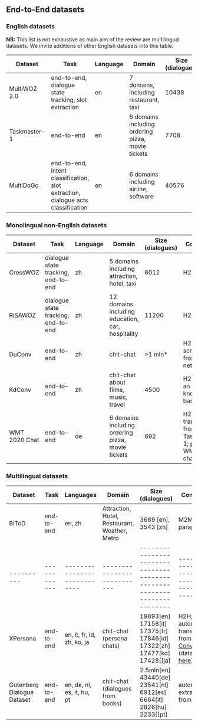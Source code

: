 ## End-to-End datasets

### English datasets

**NB:** This list is not exhaustive as main aim of the review are multilingual datasets.  We invite additions of other English datasets into this table.

| Dataset      | Task                                                                             | Language | Domain                                              | Size (dialogues) | Comments      | Paper | Dataset |
|--------------|----------------------------------------------------------------------------------|----------|-----------------------------------------------------|------------------|---------------|-------|---------|
| MultiWOZ 2.0    | end-to-end, dialogue state tracking, slot extraction                             | en       | 7 domains, including  restaurant, taxi              | 10438            | H2H           |  [Budzianowski et al.,  2018](https://arxiv.org/abs/1810.00278)    |    [Dataset](http://dialogue.mi.eng.cam.ac.uk/index.php/corpus/)     |
| Taskmaster-1 | end-to-end                                                                       | en       | 6 domains  including ordering pizza,  movie tickets | 7708             | Self-dialogue |   [Byrne et al., 2019](https://arxiv.org/abs/1909.05358)    |    [Dataset](https://research.google/tools/datasets/taskmaster-1/)     |
| MultiDoGo    | end-to-end, intent classification, slot extraction, dialogue acts classification | en       | 6 domains  including airline,  software             | 40576            | H2H           |   [Peskov et al., 2019](https://www.aclweb.org/anthology/D19-1460/)    |   [Dataset](https://github.com/awslabs/multi-domain-goal-oriented-dialogues-dataset)      |

### Monolingual non-English datasets

| Dataset       | Task                                  | Language | Domain                                             | Size (dialogues) | Comments                                                         | Paper | Dataset |
|---------------|---------------------------------------|----------|----------------------------------------------------|------------------|------------------------------------------------------------------|-------|---------|
| CrossWOZ      | dialogue state  tracking,  end-to-end | zh       | 5 domains  including attraction, hotel, taxi       | 6012             | H2H                                                              |    [Zhu et al., 2020](https://arxiv.org/abs/2002.11893)   |    [Dataset](https://github.com/thu-coai/CrossWOZ)     |
| RiSAWOZ       | dialogue state  tracking,  end-to-end | zh       | 12 domains including  education, car,  hospitality | 11200            | H2H                                                              |    [Quan et al., 2020](https://arxiv.org/abs/2010.08738)   |     [Dataset](https://github.com/terryqj0107/RiSAWOZ)    |
| DuConv        | end-to-end                            | zh       | chit-chat                                          | >1 mln*          | H2H;  web-scraped from social network                            |     [Wu et al., 2017](https://www.aclweb.org/anthology/P17-1046/)  |   [Dataset](https://github.com/MarkWuNLP/MultiTurnResponseSelection)      |
| KdConv        | end-to-end                            | zh       | chit-chat  about films, music,  travel             | 4500             | H2H; using an external  knowledge  base                          |   [Zhou et al., 2020](https://arxiv.org/abs/2004.04100)    |     [Dataset](https://github.com/thu-coai/KdConv)    |
| WMT 2020 Chat | end-to-end                            | de       | 6 domains including ordering pizza, movie tickets  | 692              | H2H; translated  from Taskmaster-1; part of WMT 2020  challenge; |  not available yet     |    [Dataset](http://www.statmt.org/wmt20/chat-task.html)     |


### Multilingual datasets

| Dataset  | Task       | Languages                  | Domain                    | Size (dialogues)                                                       | Comments                                           | Paper | Dataset |
|----------|------------|----------------------------|---------------------------|------------------------------------------------------------------------|----------------------------------------------------|-------|---------|
| BiToD | end-to-end | en, zh | Attraction, Hotel, Restaurant, Weather, Metro | 3689 [en], 3543 [zh] | M2M + paraphrase | [ Lin et al., 2021](https://arxiv.org/pdf/2106.02787.pdf)  |  [Dataset](https://github.com/HLTCHKUST/BiToD)  |
|----------|------------|----------------------------|---------------------------|------------------------------------------------------------------------|----------------------------------------------------|-------|---------|
| XPersona | end-to-end | en, it, fr, id, zh, ko, ja | chit-chat (persona chats) | 19893[en] 17158[it] 17375[fr] 17846[id] 17322[zh] 17477[ko] 17428[[ja] | H2H;  automatically translated  from [ConvAI2](https://arxiv.org/abs/1902.00098) (dataset [here](https://parl.ai/projects/convai2/)) |   [Lin et al., 2020](https://arxiv.org/abs/2003.07568)    |    [Dataset](https://github.com/HLTCHKUST/Xpersona)     |
| Gutenberg Dialogue Dataset | end-to-end | en, de, nl, es, it, hu, pt | chit-chat (dialogues from books) | 2.5mln[en] 43440[de] 23541[nl] 6912[es] 6664[it] 2826[hu] 2233[[pt] | automatically extracted from books |   [Czaky and Recski, 2021](https://arxiv.org/abs/2004.12752)    |    [Dataset](https://github.com/ricsinaruto/gutenberg-dialog)     |

